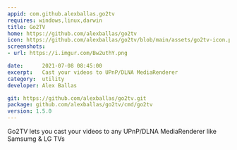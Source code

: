 ```yaml
---
appid: com.github.alexballas.go2tv
requires: windows,linux,darwin
title: Go2TV
home: https://github.com/alexballas/go2tv
icon: https://github.com/alexballas/go2tv/blob/main/assets/go2tv-icon.png
screenshots:
- url: https://i.imgur.com/Bw2uthY.png

date:      2021-07-08 08:45:00
excerpt:   Cast your videos to UPnP/DLNA MediaRenderer
category:  utility
developer: Alex Ballas

git: https://github.com/alexballas/go2tv.git
package: github.com/alexballas/go2tv/cmd/go2tv
version: 1.5.0
---
```


Go2TV lets you cast your videos to any UPnP/DLNA MediaRenderer like Samsumg & LG TVs


